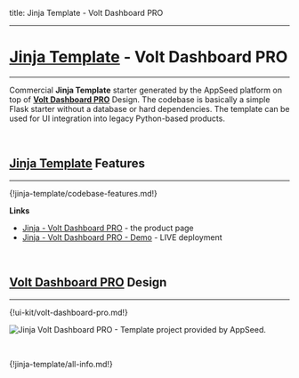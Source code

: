 title: Jinja Template - Volt Dashboard PRO

---

# [Jinja Template](https://appseed.us/jinja-template) - Volt Dashboard PRO
---

Commercial **Jinja Template** starter generated by the AppSeed platform on top of **[Volt Dashboard PRO](/bootstrap-template/volt-dashboard-pro/)** Design. The codebase is basically a simple Flask starter without a database or hard dependencies. The template can be used for UI integration into legacy Python-based products. 

<br />

## [Jinja Template](https://appseed.us/jinja-template) Features
---

{!jinja-template/codebase-features.md!}

**Links**

- [Jinja - Volt Dashboard PRO](https://appseed.us/jinja-template/jinja-template-volt-pro) - the product page
- [Jinja - Volt Dashboard PRO - Demo](https://jinja-template-volt-pro.appseed.us/) - LIVE deployment

<br />

## [Volt Dashboard PRO](/bootstrap-template/volt-dashboard-pro/) Design
---

{!ui-kit/volt-dashboard-pro.md!}

![Jinja Volt Dashboard PRO - Template project provided by AppSeed.](https://raw.githubusercontent.com/app-generator/jinja-template-volt-pro/main/media/jinja-template-volt-pro-intro.gif)

<br />

{!jinja-template/all-info.md!}
